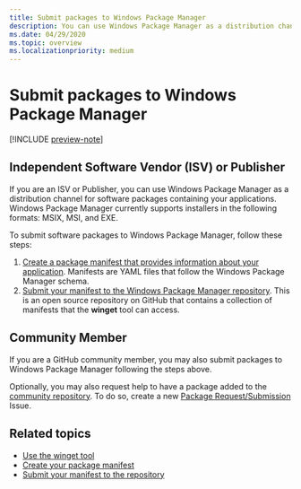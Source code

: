 ```yaml
---
title: Submit packages to Windows Package Manager
description: You can use Windows Package Manager as a distribution channel for software packages containing your applications.
ms.date: 04/29/2020
ms.topic: overview
ms.localizationpriority: medium
---
```


# Submit packages to Windows Package Manager

[!INCLUDE [preview-note](../../includes/package-manager-preview.md)]

## Independent Software Vendor (ISV) or Publisher

If you are an ISV or Publisher, you can use Windows Package Manager as a distribution channel for software packages containing your applications. Windows Package Manager currently supports installers in the following formats: MSIX, MSI, and EXE.

To submit software packages to Windows Package Manager, follow these steps:

1. [Create a package manifest that provides information about your application](manifest.md). Manifests are YAML files that follow the Windows Package Manager schema.
2. [Submit your manifest to the Windows Package Manager repository](repository.md). This is an open source repository on GitHub that contains a collection of manifests that the **winget** tool can access.

## Community Member

If you are a GitHub community member, you may also submit packages to Windows Package Manager following the steps above.

Optionally, you may also request help to have a package added to the [community repository](https://github.com/microsoft/winget-pkgs). To do so, create a new [Package Request/Submission](https://github.com/microsoft/winget-pkgs/issues/new/choose) Issue.

## Related topics

* [Use the winget tool](../winget/index.md)
* [Create your package manifest](manifest.md)
* [Submit your manifest to the repository](repository.md)
